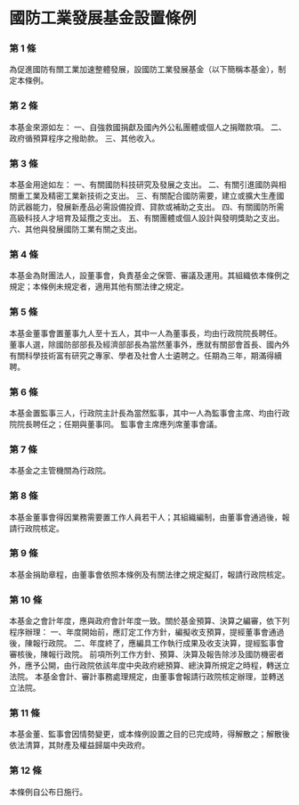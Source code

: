 # 國防工業發展基金設置條例

### 第 1 條

為促進國防有關工業加速整體發展，設國防工業發展基金（以下簡稱本基金），制定本條例。

### 第 2 條

本基金來源如左：
一、自強救國捐獻及國內外公私團體或個人之捐贈款項。
二、政府循預算程序之撥助款。
三、其他收入。

### 第 3 條

本基金用途如左：
一、有關國防科技研究及發展之支出。
二、有關引進國防與相關重工業及精密工業新技術之支出。
三、有關配合國防需要，建立或擴大生產國防武器能力，發展新產品必需設備投資、貸款或補助之支出。
四、有關國防所需高級科技人才培育及延攬之支出。
五、有關團體或個人設計與發明獎助之支出。
六、其他與發展國防工業有關之支出。

### 第 4 條

本基金為財團法人，設董事會，負責基金之保管、審議及運用。其組織依本條例之規定；本條例未規定者，適用其他有關法律之規定。

### 第 5 條

本基金董事會置董事九人至十五人，其中一人為董事長，均由行政院院長聘任。
董事人選，除國防部部長及經濟部部長為當然董事外，應就有關部會首長、國內外有關科學技術富有研究之專家、學者及社會人士遴聘之。任期為三年，期滿得續聘。

### 第 6 條

本基金置監事三人，行政院主計長為當然監事，其中一人為監事會主席、均由行政院院長聘任之；任期與董事同。
監事會主席應列席董事會議。

### 第 7 條

本基金之主管機關為行政院。

### 第 8 條

本基金董事會得因業務需要置工作人員若干人；其組織編制，由董事會通過後，報請行政院核定。

### 第 9 條

本基金捐助章程，由董事會依照本條例及有關法律之規定擬訂，報請行政院核定。

### 第 10 條

本基金之會計年度，應與政府會計年度一致。關於基金預算、決算之編審，依下列程序辦理：
一、年度開始前，應訂定工作方針，編擬收支預算，提經董事會通過後，陳報行政院。
二、年度終了，應編具工作執行成果及收支決算，提經監事會審核後，陳報行政院。
前項所列工作方針、預算、決算及報告除涉及國防機密者外，應予公開，由行政院依該年度中央政府總預算、總決算所規定之時程，轉送立法院。
本基金會計、審計事務處理規定，由董事會報請行政院核定辦理，並轉送立法院。

### 第 11 條

本基金董、監事會因情勢變更，或本條例設置之目的已完成時，得解散之；解散後依法清算，其財產及權益歸屬中央政府。

### 第 12 條

本條例自公布日施行。
